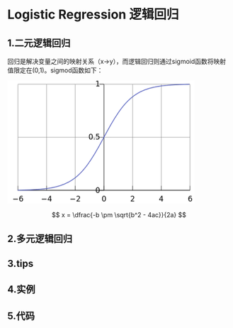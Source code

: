 
# Logistic Regression 逻辑回归
## 1.二元逻辑回归   
回归是解决变量之间的映射关系（x->y），而逻辑回归则通过sigmoid函数将映射值限定在(0,1)。sigmod函数如下：  

![sigmoid](./sigmod.png "sigmoid")
 
$$  x = \dfrac{-b \pm \sqrt{b^2 - 4ac}}{2a} $$
## 2.多元逻辑回归  
## 3.tips  

## 4.实例 
 
## 5.代码